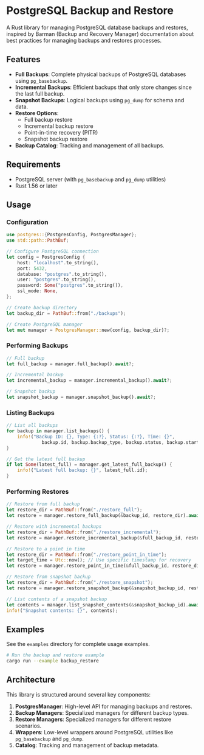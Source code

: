 # PostgreSQL Backup and Restore

A Rust library for managing PostgreSQL database backups and restores, inspired by Barman (Backup and Recovery Manager) documentation about best practices for managing backups and restores processes.

## Features

- **Full Backups**: Complete physical backups of PostgreSQL databases using `pg_basebackup`.
- **Incremental Backups**: Efficient backups that only store changes since the last full backup.
- **Snapshot Backups**: Logical backups using `pg_dump` for schema and data.
- **Restore Options**:
  - Full backup restore
  - Incremental backup restore
  - Point-in-time recovery (PITR)
  - Snapshot backup restore
- **Backup Catalog**: Tracking and management of all backups.

## Requirements

- PostgreSQL server (with `pg_basebackup` and `pg_dump` utilities)
- Rust 1.56 or later

## Usage

### Configuration

```rust
use postgres::{PostgresConfig, PostgresManager};
use std::path::PathBuf;

// Configure PostgreSQL connection
let config = PostgresConfig {
    host: "localhost".to_string(),
    port: 5432,
    database: "postgres".to_string(),
    user: "postgres".to_string(),
    password: Some("postgres".to_string()),
    ssl_mode: None,
};

// Create backup directory
let backup_dir = PathBuf::from("./backups");

// Create PostgreSQL manager
let mut manager = PostgresManager::new(config, backup_dir)?;
```

### Performing Backups

```rust
// Full backup
let full_backup = manager.full_backup().await?;

// Incremental backup
let incremental_backup = manager.incremental_backup().await?;

// Snapshot backup
let snapshot_backup = manager.snapshot_backup().await?;
```

### Listing Backups

```rust
// List all backups
for backup in manager.list_backups() {
    info!("Backup ID: {}, Type: {:?}, Status: {:?}, Time: {}", 
             backup.id, backup.backup_type, backup.status, backup.start_time);
}

// Get the latest full backup
if let Some(latest_full) = manager.get_latest_full_backup() {
    info!("Latest full backup: {}", latest_full.id);
}
```

### Performing Restores

```rust
// Restore from full backup
let restore_dir = PathBuf::from("./restore_full");
let restore = manager.restore_full_backup(&backup_id, restore_dir).await?;

// Restore with incremental backups
let restore_dir = PathBuf::from("./restore_incremental");
let restore = manager.restore_incremental_backup(&full_backup_id, restore_dir).await?;

// Restore to a point in time
let restore_dir = PathBuf::from("./restore_point_in_time");
let target_time = Utc::now(); // Use specific timestamp for recovery
let restore = manager.restore_point_in_time(&full_backup_id, restore_dir, target_time).await?;

// Restore from snapshot backup
let restore_dir = PathBuf::from("./restore_snapshot");
let restore = manager.restore_snapshot_backup(&snapshot_backup_id, restore_dir).await?;

// List contents of a snapshot backup
let contents = manager.list_snapshot_contents(&snapshot_backup_id).await?;
info!("Snapshot contents: {}", contents);
```

## Examples

See the `examples` directory for complete usage examples.

```bash
# Run the backup and restore example
cargo run --example backup_restore
```

## Architecture

This library is structured around several key components:

1. **PostgresManager**: High-level API for managing backups and restores.
2. **Backup Managers**: Specialized managers for different backup types.
3. **Restore Managers**: Specialized managers for different restore scenarios.
4. **Wrappers**: Low-level wrappers around PostgreSQL utilities like `pg_basebackup` and `pg_dump`.
5. **Catalog**: Tracking and management of backup metadata.